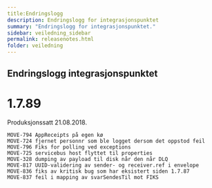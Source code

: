 ```yaml
---
title:Endringslogg
description: Endringslogg for integrasjonspunktet
summary: "Endringslogg for integrasjonspunktet."
sidebar: veiledning_sidebar
permalink: releasenotes.html
folder: veiledning
---
```


## Endringslogg integrasjonspunktet

# 1.7.89
Produksjonssatt 21.08.2018.

```
MOVE-794 AppReceipts på egen kø
MOVE-724 fjernet personnr som ble logget dersom det oppstod feil
MOVE-796 Fiks for polling ved exceptions
MOVE-725 servicebus host flyttet til properties
MOVE-328 dumping av payload til disk når den når DLQ
MOVE-817 UUID-validering av sender- og receiver.ref i envelope
MOVE-836 fiks av kritisk bug som har eksistert siden 1.7.87 
MOVE-837 feil i mapping av svarSendesTil mot FIKS 

```

